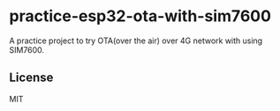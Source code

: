 # practice-esp32-ota-with-sim7600

A practice project to try OTA(over the air) over 4G network with using SIM7600.

## License

MIT
